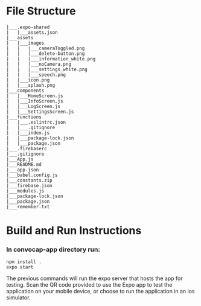 # File Structure
```
|___.expo-shared
|   |___assets.json
|___assets
|   |___images
|   |   |___cameraToggled.png
|   |   |___delete-button.png
|   |   |___information_white.png
|   |   |___noCamera.png
|   |   |___settings_white.png
|   |   |___speech.png
|   |___icon.png
|   |___splash.png
|___components
|   |___HomeScreen.js
|   |___InfoScreen.js
|   |___LogScreen.js
|   |___SettingsScreen.js
|___functions
|   |___.eslintrc.json
|   |___.gitignore
|   |___index.js
|   |___package-lock.json
|   |___package.json
|___.firebaserc
|___.gitignore
|___App.js
|___README.md
|___app.json
|___babel.config.js
|___constants.zip
|___firebase.json
|___modules.js
|___package-lock.json
|___package.json
|___remember.txt
```
# Build and Run Instructions
### In convocap-app directory run:
```
npm install .
expo start
```

The previous commands will run the expo server that hosts the app for testing. Scan the QR code provided to use the Expo app to test the application on your mobile device, or choose to run the application in an ios simulator.
